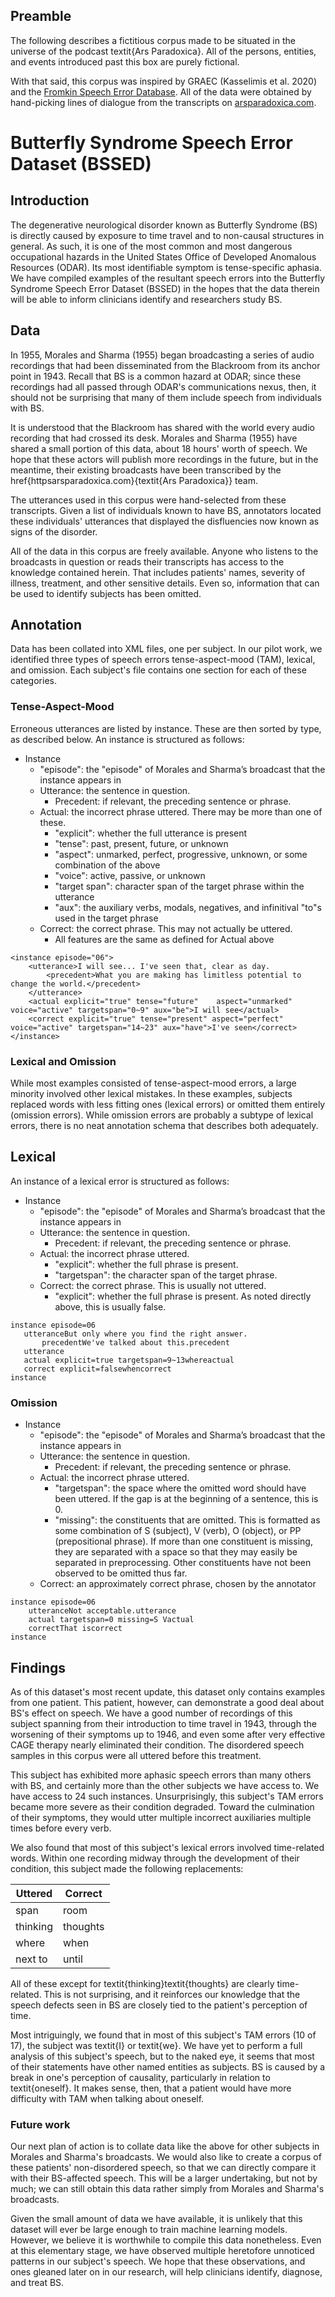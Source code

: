 ## Preamble
The following describes a fictitious corpus made to be situated in the universe of the podcast textit{Ars Paradoxica}. All of the persons, entities, and events introduced past this box are purely fictional.
		
With that said, this corpus was inspired by GRAEC (Kasselimis et al. 2020) and the [Fromkin Speech Error Database](httpswww.mpi.nldbmpisedbsperco_form4.pl). All of the data were obtained by hand-picking lines of dialogue from the transcripts on [arsparadoxica.com](httpsarsparadoxica.com).

# Butterfly Syndrome Speech Error Dataset (BSSED)
## Introduction
The degenerative neurological disorder known as Butterfly Syndrome (BS) is directly caused by exposure to time travel and to non-causal structures in general. As such, it is one of the most common and most dangerous occupational hazards in the United States Office of Developed Anomalous Resources (ODAR). Its most identifiable symptom is tense-specific aphasia. We have compiled examples of the resultant speech errors into the Butterfly Syndrome Speech Error Dataset (BSSED) in the hopes that the data therein will be able to inform clinicians identify and researchers study BS.

## Data
In 1955, Morales and Sharma (1955) began broadcasting a series of audio recordings that had been disseminated from the Blackroom from its anchor point in 1943. Recall that BS is a common hazard at ODAR; since these recordings had all passed through ODAR's communications nexus, then, it should not be surprising that many of them include speech from individuals with BS. 

It is understood that the Blackroom has shared with the world every audio recording that had crossed its desk. Morales and Sharma (1955) have shared a small portion of this data, about 18 hours' worth of speech. We hope that these actors will publish more recordings in the future, but in the meantime, their existing broadcasts have been transcribed by the href{httpsarsparadoxica.com}{textit{Ars Paradoxica}} team.

The utterances used in this corpus were hand-selected from these transcripts. Given a list of individuals known to have BS, annotators located these individuals' utterances that displayed the disfluencies now known as signs of the disorder.

All of the data in this corpus are freely available. Anyone who listens to the broadcasts in question or reads their transcripts has access to the knowledge contained herein. That includes patients' names, severity of illness, treatment, and other sensitive details. Even so, information that can be used to identify subjects has been omitted.

## Annotation
Data has been collated into XML files, one per subject. In our pilot work, we identified three types of speech errors tense-aspect-mood (TAM), lexical, and omission. Each subject's file contains one section for each of these categories.

### Tense-Aspect-Mood
Erroneous utterances are listed by instance. These are then sorted by type, as described below. An instance is structured as follows:

* Instance
    * "episode": the "episode" of Morales and Sharma’s broadcast that the instance appears in
    * Utterance: the sentence in question.
        * Precedent: if relevant, the preceding sentence or phrase.
    * Actual: the incorrect phrase uttered. There may be more than one of these.
        * "explicit": whether the full utterance is present
        * "tense": past, present, future, or unknown
        * "aspect": unmarked, perfect, progressive, unknown, or some combination of the above
        * "voice": active, passive, or unknown
        * "target span": character span of the target phrase within the utterance
        * "aux": the auxiliary verbs, modals, negatives, and infinitival "to"s used in the target phrase
    * Correct: the correct phrase. This may not actually be uttered.
        * All features are the same as defined for Actual above

```
<instance episode="06">
	<utterance>I will see... I've seen that, clear as day.
		<precedent>What you are making has limitless potential to change the world.</precedent>
	</utterance>
	<actual explicit="true" tense="future"    aspect="unmarked" voice="active" targetspan="0~9" aux="be">I will see</actual>
	<correct explicit="true" tense="present" aspect="perfect" voice="active" targetspan="14~23" aux="have">I've seen</correct>
</instance>
 ```
 
 ### Lexical and Omission
 
While most examples consisted of tense-aspect-mood errors, a large minority involved other lexical mistakes.
In these examples, subjects replaced words with less fitting ones (lexical errors) or omitted them entirely
(omission errors). While omission errors are probably a subtype of lexical errors, there is no neat annotation
schema that describes both adequately.

## Lexical
An instance of a lexical error is structured as follows:

* Instance
    * "episode": the "episode" of Morales and Sharma’s broadcast that the instance appears in
    * Utterance: the sentence in question.
        * Precedent: if relevant, the preceding sentence or phrase.
    * Actual: the incorrect phrase uttered.
        * "explicit": whether the full phrase is present.
        * "targetspan": the character span of the target phrase.
    * Correct: the correct phrase. This is usually not uttered.
        * "explicit": whether the full phrase is present. As noted directly above, this is usually false.

 ```
 instance episode=06
    utteranceBut only where you find the right answer.
        precedentWe've talked about this.precedent
    utterance
    actual explicit=true targetspan=9~13whereactual
    correct explicit=falsewhencorrect
 instance
```
 
### Omission
* Instance
    * "episode": the "episode" of Morales and Sharma’s broadcast that the instance appears in
    * Utterance: the sentence in question.
        * Precedent: if relevant, the preceding sentence or phrase.
    * Actual: the incorrect phrase uttered.
        * "targetspan": the space where the omitted word should have been uttered. If the gap is at the beginning of a sentence, this is 0.
        * "missing": the constituents that are omitted. This is formatted as some combination of S (subject), V (verb), O (object), or PP (prepositional phrase). If more than one constituent is missing, they are separated with a space so that they may easily be separated in preprocessing. Other constituents have not been observed to be omitted thus far.
    * Correct: an approximately correct phrase, chosen by the annotator

```
instance episode=06
    utteranceNot acceptable.utterance
    actual targetspan=0 missing=S Vactual
    correctThat iscorrect
instance
```

## Findings
As of this dataset's most recent update, this dataset only contains examples from one patient. This patient, however, can demonstrate a good deal about BS's effect on speech. We have a good number of recordings of this subject spanning from their introduction to time travel in 1943, through the worsening of their symptoms up to 1946, and even some after very effective CAGE therapy nearly eliminated their condition. The disordered speech samples in this corpus were all uttered before this treatment.

This subject has exhibited more aphasic speech errors than many others with BS, and certainly more than the other subjects we have access to. We have access to 24 such instances. Unsurprisingly, this subject's TAM errors became more severe as their condition degraded. Toward the culmination of their symptoms, they would utter multiple incorrect auxiliaries multiple times before every verb.

We also found that most of this subject's lexical errors involved time-related words. Within one recording midway through the development of their condition, this subject made the following replacements:

| Uttered  | Correct  |
| -------  | -------  |
| span     | room     |
| thinking | thoughts |
| where    | when     |
| next to  | until    |

All of these except for textit{thinking}textit{thoughts} are clearly time-related. This is not surprising, and it reinforces our knowledge that the speech defects seen in BS are closely tied to the patient's perception of time.

Most intriguingly, we found that in most of this subject's TAM errors (10 of 17), the subject was textit{I} or textit{we}. We have yet to perform a full analysis of this subject's speech, but to the naked eye, it seems that most of their statements have other named entities as subjects. BS is caused by a break in one's perception of causality, particularly in relation to textit{oneself}. It makes sense, then, that a patient would have more difficulty with TAM when talking about oneself.

### Future work
Our next plan of action is to collate data like the above for other subjects in Morales and Sharma's broadcasts. 
We would also like to create a corpus of these patients' non-disordered speech, so that we can directly compare it with their BS-affected speech. This will be a larger undertaking, but not by much; we can still obtain this data rather simply from Morales and Sharma's broadcasts.

Given the small amount of data we have available, it is unlikely that this dataset will ever be large enough to train machine learning models. However, we believe it is worthwhile to compile this data nonetheless. Even at this elementary stage, we have observed multiple heretofore unnoticed patterns in our subject's speech. We hope that these observations, and ones gleaned later on in our research, will help clinicians identify, diagnose, and treat BS.